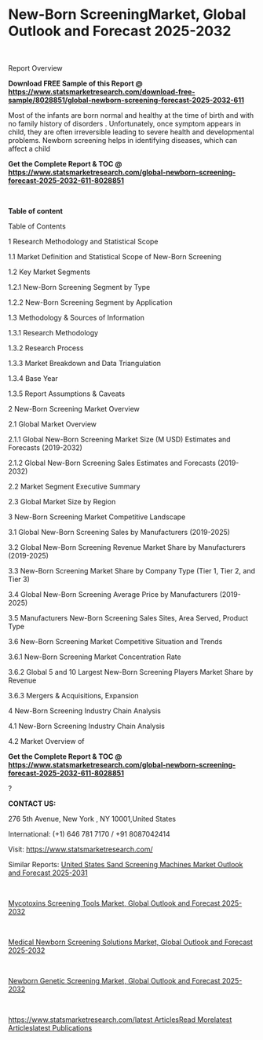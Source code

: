 <h1>New-Born ScreeningMarket, Global Outlook and Forecast 2025-2032</h1><br/><p>Report Overview</p>
 
 
 
 <p><strong>Download FREE Sample of this Report @ <a href="https://www.statsmarketresearch.com/download-free-sample/8028851/global-newborn-screening-forecast-2025-2032-611">https://www.statsmarketresearch.com/download-free-sample/8028851/global-newborn-screening-forecast-2025-2032-611</a></strong></p>
 
 
 
 <p>Most of the infants are born normal and healthy at the time of birth and with no family history of disorders . Unfortunately, once symptom appears in child, they are often irreversible leading to severe health and developmental problems. Newborn screening helps in identifying diseases, which can affect a child</p>
 
 
 
 <div><b>Get the Complete Report & TOC @ <a href="https://www.statsmarketresearch.com/global-newborn-screening-forecast-2025-2032-611-8028851">https://www.statsmarketresearch.com/global-newborn-screening-forecast-2025-2032-611-8028851</a></b></div>
 
 
 
 <p><br />
 
 <b>Table of content</b></p>
 
 
 
 <p>Table of Contents<br />
 
 1 Research Methodology and Statistical Scope<br />
 
 1.1 Market Definition and Statistical Scope of New-Born Screening<br />
 
 1.2 Key Market Segments<br />
 
 1.2.1 New-Born Screening Segment by Type<br />
 
 1.2.2 New-Born Screening Segment by Application<br />
 
 1.3 Methodology & Sources of Information<br />
 
 1.3.1 Research Methodology<br />
 
 1.3.2 Research Process<br />
 
 1.3.3 Market Breakdown and Data Triangulation<br />
 
 1.3.4 Base Year<br />
 
 1.3.5 Report Assumptions & Caveats<br />
 
 2 New-Born Screening Market Overview<br />
 
 2.1 Global Market Overview<br />
 
 2.1.1 Global New-Born Screening Market Size (M USD) Estimates and Forecasts (2019-2032)<br />
 
 2.1.2 Global New-Born Screening Sales Estimates and Forecasts (2019-2032)<br />
 
 2.2 Market Segment Executive Summary<br />
 
 2.3 Global Market Size by Region<br />
 
 3 New-Born Screening Market Competitive Landscape<br />
 
 3.1 Global New-Born Screening Sales by Manufacturers (2019-2025)<br />
 
 3.2 Global New-Born Screening Revenue Market Share by Manufacturers (2019-2025)<br />
 
 3.3 New-Born Screening Market Share by Company Type (Tier 1, Tier 2, and Tier 3)<br />
 
 3.4 Global New-Born Screening Average Price by Manufacturers (2019-2025)<br />
 
 3.5 Manufacturers New-Born Screening Sales Sites, Area Served, Product Type<br />
 
 3.6 New-Born Screening Market Competitive Situation and Trends<br />
 
 3.6.1 New-Born Screening Market Concentration Rate<br />
 
 3.6.2 Global 5 and 10 Largest New-Born Screening Players Market Share by Revenue<br />
 
 3.6.3 Mergers & Acquisitions, Expansion<br />
 
 4 New-Born Screening Industry Chain Analysis<br />
 
 4.1 New-Born Screening Industry Chain Analysis<br />
 
 4.2 Market Overview of</p>
 
 
 
 <div><b>Get the Complete Report & TOC @ <a href="https://www.statsmarketresearch.com/global-newborn-screening-forecast-2025-2032-611-8028851">https://www.statsmarketresearch.com/global-newborn-screening-forecast-2025-2032-611-8028851</a></b></div>
 
 
 
 <p>? </p>
 
 
 
 <p><b>CONTACT US:</b><br />
 
 276 5th Avenue, New York , NY 10001,United States<br />
 
 International: (+1) 646 781 7170 / +91 8087042414<br />
 
 Visit: <a href="https://www.statsmarketresearch.com/">https://www.statsmarketresearch.com/</a><br />
 
 Similar Reports: <a href="https://www.statsmarketresearch.com/global-newborn-screening-forecast-2025-2032-611-8028851">United States Sand Screening Machines Market Outlook and Forecast 2025-2031</a><br />
 
 <br />
 
 <a href="https://www.statsmarketresearch.com/global-newborn-screening-forecast-2025-2032-611-8028851">Mycotoxins Screening Tools Market, Global Outlook and Forecast 2025-2032</a><br />
 
 <br />
 
 <a href="https://www.statsmarketresearch.com/global-newborn-screening-forecast-2025-2032-611-8028851">Medical Newborn Screening Solutions Market, Global Outlook and Forecast 2025-2032</a><br />
 
 <br />
 
 <a href="https://www.statsmarketresearch.com/global-newborn-screening-forecast-2025-2032-611-8028851">Newborn Genetic Screening Market, Global Outlook and Forecast 2025-2032</a><br />
 
 <br />
 
 <a href="https://gyeongbokgung.com">https://www.statsmarketresearch.com/</a><a href="https://hallyeomaritime.com">latest Articles</a><a href="https://jingwansa.com">Read More</a><a href="https://nguoiviet.jp/">latest Articles</a><a href="https://www.intelmarketresearch.com/">latest Publications</a></p>